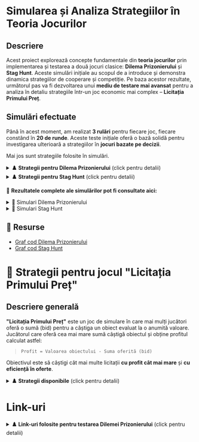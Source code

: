 # **Simularea și Analiza Strategiilor în Teoria Jocurilor**

## **Descriere**
Acest proiect explorează concepte fundamentale din **teoria jocurilor** prin implementarea și testarea a două jocuri clasice: **Dilema Prizonierului** și **Stag Hunt**. Aceste simulări inițiale au scopul de a introduce și demonstra dinamica strategiilor de cooperare și competiție. Pe baza acestor rezultate, următorul pas va fi dezvoltarea unui **mediu de testare mai avansat** pentru a analiza în detaliu strategiile într-un joc economic mai complex – **Licitația Primului Preț**.

## **Simulări efectuate**
Până în acest moment, am realizat **3 rulări** pentru fiecare joc, fiecare constând în **20 de runde**. Aceste teste inițiale oferă o bază solidă pentru investigarea ulterioară a strategiilor în **jocuri bazate pe decizii**. 

Mai jos sunt strategiile folosite în simulări. 

<details>
<summary><strong>♟️ Strategii pentru Dilema Prizonierului</strong> (click pentru detalii)</summary>

### 1. **Always Cooperate (Cooperare permanentă)**
- 🧠 *Comportament:* întotdeauna cooperează, indiferent de acțiunile celuilalt jucător.
- 🎯 *Scop:* maximizează cooperarea între jucători pe termen lung.
- 🔄 *Utilă când:* adversarul are o tendință de a coopera sau se joacă pe termen lung cu reciprocitate.

### 2. **Always Betray (Trădare permanentă)**
- 🧠 *Comportament:* întotdeauna trădează, indiferent de acțiunile celuilalt jucător.
- 💥 *Scop:* pentru a maximiza câștigurile pe termen scurt, dar riscând să ducă la un comportament de retaliere.
- ⚠️ *Utilă când:* adversarul este slab sau nu se joacă pe termen lung.

### 3. **Tit for Tat (Retaliere după comportament)**
- 🧠 *Comportament:* începe cu cooperarea, iar apoi copiază ce face adversarul (cooperare dacă adversarul cooperează, trădare dacă adversarul trădează).
- ⚖️ *Scop:* încurajează cooperarea reciprocă, dar pedepsește trădarea.
- 🛡️ *Utilă când:* adversarul are un comportament de cooperare, dar vrei să te protejezi de trădări.

### 4. **Random Strategy (Strategie aleatorie)**
- 🧠 *Comportament:* alege aleatoriu între "C" (cooperare) și "T" (trădare) la fiecare rundă.
- 🎲 *Scop:* introduce imprevizibilitate, creând confuzie pentru adversar.
- ❓ *Utilă când:* vrei să îți surprinzi adversarul sau să eviți predicțiile.

</details>

<details>
<summary><strong>♟️ Strategii pentru Stag Hunt</strong> (click pentru detalii)</summary>

### 1. **Cooperative (Cooperant)**
- 🧠 *Comportament:* întotdeauna cooperează și vânează împreună cu alt jucător pentru a prinde cerbul (stag).
- 🎯 *Scop:* maximizează câștigurile comune prin cooperare, oferind cel mai mare beneficiu atunci când amândoi jucătorii cooperează.
- 🤝 *Utilă când:* adversarul este predispus să coopereze și se joacă pe termen lung.

### 2. **Selfish (Egoist)**
- 🧠 *Comportament:* întotdeauna se joacă pentru propriul interes, preferând să vâneze iepurele (hare) chiar dacă celălalt joacă cooperant.
- 💥 *Scop:* să câștige individual fără a depinde de ceilalți jucători, indiferent de rezultatele jocului.
- ⚠️ *Utilă când:* jucătorul vrea să maximizeze câștigul personal și nu are încredere în partenerul de joc.

### 3. **Random (Aleator)**
- 🧠 *Comportament:* alege aleatoriu între a coopera sau a acționa în interes propriu (vânarea iepurelui).
- 🎲 *Scop:* introduce imprevizibilitate și confuzie în joc, fără o strategie fixă.
- ❓ *Utilă când:* vrei să creezi un comportament imprevizibil, evitând să fii citit de ceilalți jucători.

### 4. **Tit for Tat (Retaliere după comportament)**
- 🧠 *Comportament:* începe cu cooperarea, iar apoi copiază ce face adversarul (cooperează dacă adversarul cooperează, acționează egoist dacă adversarul este egoist).
- ⚖️ *Scop:* încurajează cooperarea reciprocă, dar pedepsește egoismul pentru a încuraja reciprocitatea.
- 🔄 *Utilă când:* adversarul este predispus să coopereze și vrei să răspunzi în funcție de comportamentele acestuia.

### 5. **Tit for Tat with Forgiveness (Retaliere cu iertare)**
- 🧠 *Comportament:* începe cu cooperarea și copiază comportamentul adversarului, dar permite o iertare în cazul unei trădări o dată, revenind la cooperare.
- 💖 *Scop:* încurajează cooperarea, dar permite o a doua șansă în caz de trădare, pentru a restabili relațiile de cooperare.
- ✨ *Utilă când:* adversarul poate greși sau poate trăda accidental și vrei să păstrezi oportunitatea de a coopera în continuare.

</details>

📂 **Rezultatele complete ale simulărilor pot fi consultate aici:**  
<details>
<summary>📄 Simulari Dilema Prizonierului</summary>
<br>
Scorul reprezinta anii de inchisoare (bigger is worse)

1. **Always Cooperate**<br>
Când joacă împotriva unei strategii identice (Always Cooperate), scorurile sunt egale și maximizate pentru ambele părți.<br>
Împotriva Always Betray, este complet exploatat și obține un scor de 60-0 în defavoarea sa.<br>
Împotriva unei strategii aleatorii, este din nou exploatat, dar nu la fel de sever, datorită rundelor ocazionale de cooperare ale adversarului.<br>
Împotriva Tit-for-Tat, scorurile sunt din nou egale și maximizate, deoarece ambele strategii cooperează în fiecare rundă.<br>
2. **Always Betray**<br>
Împotriva propriei sale strategii, obține un scor intermediar (40-40), ceea ce arată că trădarea reciprocă duce la un echilibru slab.<br>
Împotriva Always Cooperate, câștigă decisiv (60-0), ceea ce arată că poate exploata complet strategiile naive.<br>
Împotriva unei strategii aleatorii, performanța este mediocră, deoarece adversarul cooperează și trădează fără un model clar.<br>
Împotriva Tit-for-Tat, pierde grav (0-60) deoarece Tit-for-Tat începe cooperând, dar pedepsește imediat orice trădare.<br>
3. **Random Strategy**<br>
Împotriva unei alte strategii aleatorii, rezultatele sunt destul de echilibrate (31-31).<br>
Împotriva Always Cooperate, o exploatează dar nu în mod extrem, deoarece ocazional cooperează și permite adversarului să câștige câteva puncte.<br>
Împotriva Always Betray, este exploatat într-o măsură moderată.<br>
Împotriva Tit-for-Tat, pierde în majoritatea cazurilor, deoarece Tit-for-Tat reacționează la trădările sale și menține un avantaj constant.<br>
4. **Tit-for-Tat**<br>
Performanță excelentă în fața Always Cooperate, deoarece maximizează scorurile pentru ambele părți.<br>
Învinge Always Betray cu un scor zdrobitor (60-0), arătând că pedepsirea trădării constante funcționează bine.<br>
Împotriva unei strategii aleatorii, câștigă în majoritatea cazurilor, deoarece reacționează eficient la trădări.<br>
Împotriva propriei sale strategii, are un rezultat optim (20-20), deoarece ambele părți cooperează mereu.<br>
<br>

🔎 **Concluzie**:<br>
Tit-for-Tat pare să fie una dintre cele mai robuste strategii, reușind să se apere împotriva exploatării și să obțină scoruri maxime împotriva strategiilor prietenoase.<br>
Always Cooperate este o strategie slabă în medii competitive, fiind ușor exploatată.<br>
Always Betray este bună împotriva strategiilor naive, dar pierde categoric împotriva celor care răspund la trădări.<br>
Strategia aleatorie nu are o performanță clară și depinde mult de șansa fiecărei runde.<br>

<br>

📌 **Observație**: Jucătorii care încep să trădeze mai devreme pot câștiga pe termen scurt, dar cooperarea duce adesea la rezultate mai echilibrate.
</details>
<details>
<summary>📄 Simulari Stag Hunt</summary>
<br>

**Simulare 1** <br>
P1 adoptă diverse strategii (random, selfish, cooperative).
P2 menține strategii mai consistente.
La final, P2 obține un scor mai mare prin alegerea constantă a iepurelui.
Rezultat: P1 - 40, P2 - 44 → P2 câștigă. <br>
**Simulare 2** <br>
Ambii jucători utilizează strategii tit-for-tat și cooperative.
Scorurile rămân egale până spre final.
În ultimele runde, P2 devine mai egoist și câștigă avantaj.
Rezultat: P1 - 52, P2 - 56 → P2 câștigă. <br>
**Simulare 3** <br> 
Inițial, strategii aleatorii și egoiste afectează scorurile.
P1 trece la strategii mai cooperative, dar P2 profită de asta.
Spre final, echilibrul revine, dar P2 păstrează un avantaj.
Rezultat: P1 - 30, P2 - 38 → P2 câștigă. <br>
<br>

📌 **Observație**: Jucătorii care rămân constanți și profită de cooperarea celorlalți tind să aibă scoruri mai mari.
<br>

🔎 **Concluzie**:<br>
În Stag Hunt, jucătorii care aleg constant "stag" pot obține scoruri ridicate, dar cei care aleg "hare" în mod egoist pot câștiga avantaj dacă partenerul cooperează prea mult.
</details>

## 📌 Resurse  
- [Graf cod Dilema Prizonierului](https://app.code2flow.com/vj1Gfgn6v1yG)
- [Graf cod Stag Hunt](https://app.code2flow.com/uPm1xk)  

# 🎯 Strategii pentru jocul "Licitația Primului Preț"

## Descriere generală

**"Licitația Primului Preț"** este un joc de simulare în care mai mulți jucători oferă o sumă (bid) pentru a câștiga un obiect evaluat la o anumită valoare. Jucătorul care oferă cea mai mare sumă câștigă obiectul și obține profitul calculat astfel:

> `Profit = Valoarea obiectului - Suma oferită (bid)`

Obiectivul este să câștigi cât mai multe licitații **cu profit cât mai mare** și **cu eficiență în oferte**.

<details>
<summary><strong>♟️ Strategii disponibile</strong> (click pentru detalii)</summary>

### 1. **agresiv**
- 🧠 *Comportament:* oferă între 80% și 100% din valoarea obiectului.
- 🎯 *Scop:* maximizează șansele de câștig, dar riscă profit mic sau chiar negativ.
- 🔥 *Utilă când:* sunt puțini jucători sau valoarea obiectului e mare.

### 2. **moderat**
- 🧠 *Comportament:* oferă între 50% și 80% din valoare.
- ⚖️ *Scop:* balans între câștig și profit.
- ✨ *Utilă când:* piața e stabilă, cu jucători variabili.

### 3. **conservator**
- 🧠 *Comportament:* oferă între 20% și 50%.
- 💼 *Scop:* maximizarea profitului, cu șanse mici de câștig.
- 🛡️ *Utilă când:* sunt mulți jucători agresivi și piața e riscantă.

### 4. **aleator**
- 🧠 *Comportament:* oferă între 20% și 100%, aleatoriu.
- 🎲 *Scop:* impredictibil, poate surprinde adversarii.
- ❓ *Utilă când:* se dorește simularea unei piețe incerte.

### 5. **riscant**
- 🧠 *Comportament:* oferă între 95% și 100%.
- 💣 *Scop:* să câștige aproape orice licitație, dar cu risc ridicat de pierdere.
- 🚨 *Utilă când:* fiecare obiect are valoare mare, iar pierderea nu contează.

### 6. **precaut**
- 🧠 *Comportament:* oferă între 10% și 40%.
- 🐢 *Scop:* extrem de precaut, bazat pe protejarea capitalului.
- 🧩 *Utilă când:* obiectele sunt de valoare incertă sau se joacă pe termen lung.

### 7. **competitiv**
- 🧠 *Comportament:* analizează celelalte oferte și oferă ușor sub maximul cunoscut.
- 🧬 *Scop:* câștigă oferind puțin sub cel mai ridicat bid anterior.
- 🥇 *Utilă când:* jucătorul poate învăța din comportamentul pieței.

### 8. **adaptiv**
- 🧠 *Comportament:* învață din propria experiență și ajustează oferta în funcție de rezultatele anterioare.
- 📈 *Scop:* se adaptează la piață: oferă mai mult dacă a pierdut, mai puțin dacă a câștigat.
- 🧠 *Utilă când:* se joacă pe termen lung și condițiile se schimbă.

</details>

# **Link-uri**
<details>
<summary><strong>♟️ Link-uri folosite pentru testarea Dilemei Prizonierului</strong> (click pentru detalii)</summary>
  
### 1. [Link wiki](https://ro.wikipedia.org/wiki/Dilema_prizonierului)

### 2. [Link scientia](https://www.scientia.ro/homo-humanus/51-psihologie/385-dilema-prezonierului-teoria-jocului.html)

</details>

